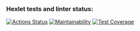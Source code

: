 ### Hexlet tests and linter status:
[![Actions Status](https://github.com/vviace/java-project-lvl2/workflows/hexlet-check/badge.svg)](https://github.com/vviace/java-project-lvl2/actions)
[![Maintainability](https://api.codeclimate.com/v1/badges/308e03573bcb9f122df7/maintainability)](https://codeclimate.com/github/vviace/java-project-lvl2/maintainability)
[![Test Coverage](https://api.codeclimate.com/v1/badges/308e03573bcb9f122df7/test_coverage)](https://codeclimate.com/github/vviace/java-project-lvl2/test_coverage)
